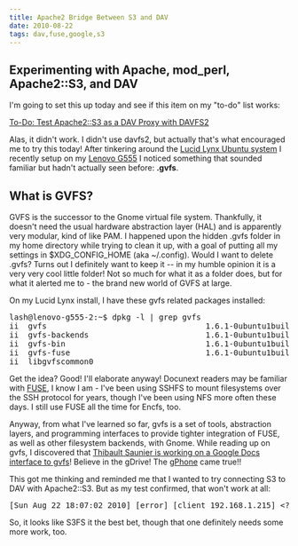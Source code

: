 ```yaml
---
title: Apache2 Bridge Between S3 and DAV
date: 2010-08-22
tags: dav,fuse,google,s3
---
```

## Experimenting with Apache, mod_perl, Apache2::S3, and DAV

I'm going to set this up today and see if this item on my "to-do" list works:

<a href="http://www.docunext.com/2010/08/to-do-test-apache2s3-as-a-dav-proxy-with-davfs2.html" class="h3 strong">To-Do: Test Apache2::S3 as a DAV Proxy with DAVFS2</a>

Alas, it didn't work. I didn't use davfs2, but actually that's what encouraged me to try this today! After tinkering around the [Lucid Lynx Ubuntu system](http://www.docunext.com/2010/08/some-ubuntu-customizations-im-using-with-lucid-lynx-1004.html) I recently setup on my [Lenovo G555](http://www.my-tech-deals.com/blog/2010/08/review-of-the-lenovo-g555.html) I noticed something that sounded familiar but hadn't actually seen before: **.gvfs**.

## What is GVFS?

GVFS is the successor to the Gnome virtual file system. Thankfully, it doesn't need the usual hardware abstraction layer (HAL) and is apparently very modular, kind of like PAM. I happened upon the hidden .gvfs folder in my home directory while trying to clean it up, with a goal of putting all my settings in $XDG_CONFIG_HOME (aka ~/.config). Would I want to delete .gvfs? Turns out I definitely want to keep it -- in my humble opinion it is a very very cool little folder! Not so much for what it as a folder does, but for what it alerted me to - the brand new world of GVFS at large.

On my Lucid Lynx install, I have these gvfs related packages installed:

<pre class="sh_sh">
lash@lenovo-g555-2:~$ dpkg -l | grep gvfs
ii  gvfs                                  1.6.1-0ubuntu1build1                            userspace virtual filesystem - server
ii  gvfs-backends                         1.6.1-0ubuntu1build1                            userspace virtual filesystem - backends
ii  gvfs-bin                              1.6.1-0ubuntu1build1                            userspace virtual filesystem - binaries
ii  gvfs-fuse                             1.6.1-0ubuntu1build1                            userspace virtual filesystem - fuse server
ii  libgvfscommon0
</pre>

Get the idea? Good! I'll elaborate anyway! Docunext readers may be familiar with [FUSE](http://www.docunext.com/wiki/FUSE), I know I am - I've been using SSHFS to mount filesystems over the SSH protocol for years, though I've been using NFS more often these days. I still use FUSE all the time for Encfs, too.

Anyway, from what I've learned so far, gvfs is a set of tools, abstraction layers, and programming interfaces to provide tighter integration of FUSE, as well as other filesystem backends, with Gnome. While reading up on gvfs, I discovered that [Thibault Saunier is working on a Google Docs interface to gvfs](http://thiblahute.blogspot.com/2010/01/good-news-about-google-documents-gvfs.html)! Believe in the gDrive! The [gPhone](http://www.soggyblogger.com/blog/2010/08/droid-x-review.html) came true!!

This got me thinking and reminded me that I wanted to try connecting S3 to DAV with Apache2::S3. But as my test confirmed, that won't work at all:

<pre class="sh_log">
[Sun Aug 22 18:07:02 2010] [error] [client 192.168.1.215] &lt;?xml version="1.0" encoding="UTF-8"?>\n&lt;Error>&lt;Code>MethodNotAllowed&lt;/Code>&lt;Message>The specified method is not allowed against this resource.&lt;/Message>&lt;ResourceType>BUCKET&lt;/ResourceType>&lt;Method>PROPFIND&lt;/Method>&lt;RequestId>B0DA9D7EE6DE73AD&lt;/RequestId>&lt;AllowedMethod>PUT&lt;/AllowedMethod>&lt;HostId>tIbZEhZarXoApiO9wzD23fLIrGiYqZ+DKhUxiFYXmG5frXO6faXdpOLgGEAx2Fwc&lt;/HostId>&lt;/Error> at /usr/local/share/perl/5.10.1/Apache2/S3.pm line 153.\n
</pre>

So, it looks like S3FS it the best bet, though that one definitely needs some more work, too.

